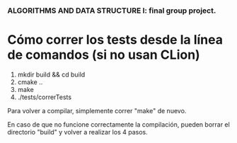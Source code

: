 ### ALGORITHMS AND DATA STRUCTURE I: final group project.

# Cómo correr los tests desde la línea de comandos (si no usan CLion)

1. mkdir build && cd build
2. cmake ..
3. make
4. ./tests/correrTests

Para volver a compilar, simplemente correr "make" de nuevo.

En caso de que no funcione correctamente la compilación, pueden borrar 
el directorio "build" y volver a realizar los 4 pasos.

